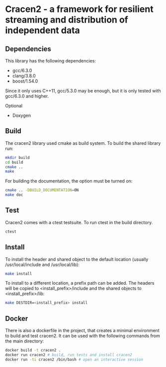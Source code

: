 # Cracen2 - a framework for resilient streaming and distribution of independent data

## Dependencies

This library has the following dependencies:
- gcc/6.3.0
- clang/3.8.0
- boost/1.54.0

Since it only uses C++11, gcc/5.3.0 may be enough, but it is only tested with gcc/6.3.0 and higher.

Optional

- Doxygen

## Build

The cracen2 library used cmake as build system. To build the shared library run:

```bash
mkdir build
cd build
cmake ..
make
```

For building the documentation, the option must be turned on:

```bash
cmake .. -DBUILD_DOCUMENTATION=ON
make doc
```

## Test

Cracen2 comes with a ctest testsuite. To run ctest in the build directory.

```bash
ctest
```

## Install

To install the header and shared object to the default location (usually /usr/local/include and /usr/local/lib):

```bash
make install
```

To install to a different location, a prefix path can be added. The headers will be copied to <install_prefix>/include and the shared objects to <install_prefix>/lib:
```bash
make DESTDIR=<install_prefix> install
```

## Docker

There is also a dockerfile in the project, that creates a minimal environment to build and test cracen2. It can be used with the following commands from the main directory:

```bash
docker build -t cracen2 .
docker run cracen2 # build, run tests and install cracen2
docker run -ti cracen2 /bin/bash # open an interactive session
```
